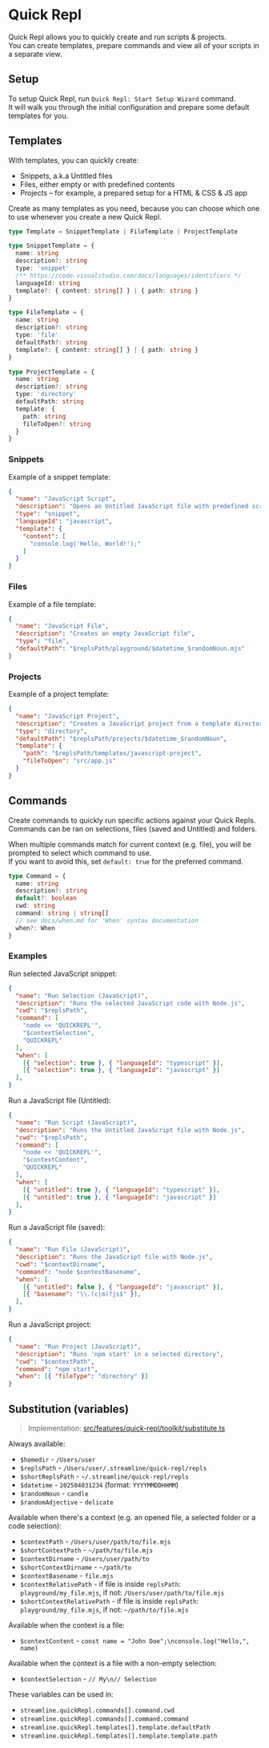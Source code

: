 # Quick Repl

Quick Repl allows you to quickly create and run scripts & projects.  
You can create templates, prepare commands and view all of your scripts in a separate view.

## Setup

To setup Quick Repl, run `Quick Repl: Start Setup Wizard` command.  
It will walk you through the initial configuration and prepare some default templates for you.

## Templates

With templates, you can quickly create:
- Snippets, a.k.a Untitled files
- Files, either empty or with predefined contents
- Projects – for example, a prepared setup for a HTML & CSS & JS app

Create as many templates as you need, because you can choose which one to use whenever you create a new Quick Repl.

```ts
type Template = SnippetTemplate | FileTemplate | ProjectTemplate

type SnippetTemplate = {
  name: string
  description?: string
  type: 'snippet'
  /** https://code.visualstudio.com/docs/languages/identifiers */
  languageId: string
  template?: { content: string[] } | { path: string }
}

type FileTemplate = {
  name: string
  description?: string
  type: 'file'
  defaultPath?: string
  template?: { content: string[] } | { path: string }
}

type ProjectTemplate = {
  name: string
  description?: string
  type: 'directory'
  defaultPath: string
  template: {
    path: string
    fileToOpen?: string
  }
}
```

### Snippets

Example of a snippet template:
```json
{
  "name": "JavaScript Script",
  "description": "Opens an Untitled JavaScript file with predefined script template",
  "type": "snippet",
  "languageId": "javascript",
  "template": {
    "content": [
      "console.log('Hello, World!');"
    ]
  }
}
```

### Files

Example of a file template:
```json
{
  "name": "JavaScript File",
  "description": "Creates an empty JavaScript file",
  "type": "file",
  "defaultPath": "$replsPath/playground/$datetime_$randomNoun.mjs"
}
```

### Projects

Example of a project template:
```json
{
  "name": "JavaScript Project",
  "description": "Creates a JavaScript project from a template directory, and then opens src/app.js file",
  "type": "directory",
  "defaultPath": "$replsPath/projects/$datetime_$randomNoun",
  "template": {
    "path": "$replsPath/templates/javascript-project",
    "fileToOpen": "src/app.js"
  }
}
```

## Commands

Create commands to quickly run specific actions against your Quick Repls.  
Commands can be ran on selections, files (saved and Untitled) and folders.

When multiple commands match for current context (e.g. file), you will be prompted to select which command to use.  
If you want to avoid this, set `default: true` for the preferred command.

```ts
type Command = {
  name: string
  description?: string
  default?: boolean
  cwd: string
  command: string | string[]
  // see docs/when.md for 'When' syntax documentation
  when?: When
}
```

### Examples

Run selected JavaScript snippet:
```json
{
  "name": "Run Selection (JavaScript)",
  "description": "Runs the selected JavaScript code with Node.js",
  "cwd": "$replsPath",
  "command": [
    "node << 'QUICKREPL'",
    "$contextSelection",
    "QUICKREPL"
  ],
  "when": [
    [{ "selection": true }, { "languageId": "typescript" }],
    [{ "selection": true }, { "languageId": "javascript" }]
  ],
}
```

Run a JavaScript file (Untitled):
```json
{
  "name": "Run Script (JavaScript)",
  "description": "Runs the Untitled JavaScript file with Node.js",
  "cwd": "$replsPath",
  "command": [
    "node << 'QUICKREPL'",
    "$contextContent",
    "QUICKREPL"
  ],
  "when": [
    [{ "untitled": true }, { "languageId": "typescript" }],
    [{ "untitled": true }, { "languageId": "javascript" }]
  ],
}
```

Run a JavaScript file (saved):
```json
{
  "name": "Run File (JavaScript)",
  "description": "Runs the JavaScript file with Node.js",
  "cwd": "$contextDirname",
  "command": "node $contextBasename",
  "when": [
    [{ "untitled": false }, { "languageId": "javascript" }],
    [{ "basename": "\\.(c|m)?js$" }],
  ],
}
```

Run a JavaScript project:
```json
{
  "name": "Run Project (JavaScript)",
  "description": "Runs 'npm start' in a selected directory",
  "cwd": "$contextPath",
  "command": "npm start",
  "when": [{ "fileType": "directory" }]
}
```

## Substitution (variables)

> Implementation: [src/features/quick-repl/toolkit/substitute.ts](../src/features/quick-repl/toolkit/substitute.ts)

Always available:
- `$homedir` - `/Users/user`
- `$replsPath` - `/Users/user/.streamline/quick-repl/repls`
- `$shortReplsPath` - `~/.streamline/quick-repl/repls`
- `$datetime` - `202504031234` (format: `YYYYMMDDHHMM`)
- `$randomNoun` - `candle`
- `$randomAdjective` - `delicate`

Available when there's a context (e.g. an opened file, a selected folder or a code selection):
- `$contextPath` - `/Users/user/path/to/file.mjs`
- `$shortContextPath` - `~/path/to/file.mjs`
- `$contextDirname` - `/Users/user/path/to`
- `$shortContextDirname` - `~/path/to`
- `$contextBasename` - `file.mjs`
- `$contextRelativePath` - if file is inside `replsPath`: `playground/my_file.mjs`, if not: `/Users/user/path/to/file.mjs`
- `$shortContextRelativePath` - if file is inside `replsPath`: `playground/my_file.mjs`, if not: `~/path/to/file.mjs`

Available when the context is a file:
- `$contextContent` - `const name = "John Doe";\nconsole.log("Hello,", name)`

Available when the context is a file with a non-empty selection:
- `$contextSelection` - `// My\n// Selection`

These variables can be used in:
- `streamline.quickRepl.commands[].command.cwd`
- `streamline.quickRepl.commands[].command.command`
- `streamline.quickRepl.templates[].template.defaultPath`
- `streamline.quickRepl.templates[].template.template.path`
